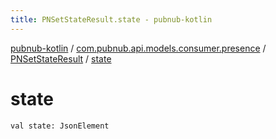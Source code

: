 ```yaml
---
title: PNSetStateResult.state - pubnub-kotlin
---
```


[pubnub-kotlin](../../index.html) / [com.pubnub.api.models.consumer.presence](../index.html) / [PNSetStateResult](index.html) / [state](./state.html)

# state

`val state: JsonElement`